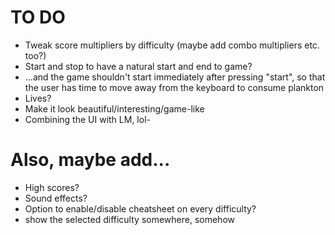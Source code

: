 # TO DO
- Tweak score multipliers by difficulty (maybe add combo multipliers etc. too?)
- Start and stop to have a natural start and end to game? 
- ...and the game shouldn't start immediately after pressing "start", so that the user has time to move away from the keyboard to consume plankton
- Lives?
- Make it look beautiful/interesting/game-like
- Combining the UI with LM, lol- 


# Also, maybe add...
- High scores?
- Sound effects?
- Option to enable/disable cheatsheet on every difficulty? 
- show the selected difficulty somewhere, somehow

